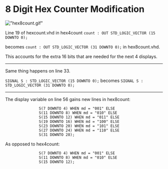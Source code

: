 # 8 Digit Hex Counter Modification

!["hex8count.gif"](./hex8count.gif)

Line 19 of hexcount.vhd in hex4count
`count : OUT STD_LOGIC_VECTOR (15 DOWNTO 0);`

becomes
`count : OUT STD_LOGIC_VECTOR (31 DOWNTO 0);`
in hex8count.vhd.

This accounts for the extra 16 bits that are needed for the next 4 displays.

---

Same thing happens on line 33.

`SIGNAL S : STD_LOGIC_VECTOR (15 DOWNTO 0);` becomes `SIGNAL S : STD_LOGIC_VECTOR (31 DOWNTO 0);`

---

The display variable on line 56 gains new lines in hex8count:
```    display <= S(3 DOWNTO 0) WHEN md = "000" ELSE
               S(7 DOWNTO 4) WHEN md = "001" ELSE
               S(11 DOWNTO 8) WHEN md = "010" ELSE
               S(15 DOWNTO 12) WHEN md = "011" ELSE
               S(19 DOWNTO 16) WHEN md = "100" ELSE
               S(23 DOWNTO 20) WHEN md = "101" ELSE
               S(27 DOWNTO 24) WHEN md = "110" ELSE
               S(31 DOWNTO 28);
```
			   
As opposed to hex4count:
```	   display <= S(3 DOWNTO 0) WHEN md = "000" ELSE
	           S(7 DOWNTO 4) WHEN md = "001" ELSE
	           S(11 DOWNTO 8) WHEN md = "010" ELSE
	           S(15 DOWNTO 12);
```